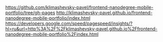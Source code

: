 https://github.com/klimashevsky-pavel/frontend-nanodegree-mobile-portfolio/tree/gh-pages
http://klimashevsky-pavel.github.io/frontend-nanodegree-mobile-portfolio/index.html
https://developers.google.com/speed/pagespeed/insights/?hl=ru&url=http%3A%2F%2Fklimashevsky-pavel.github.io%2Ffrontend-nanodegree-mobile-portfolio%2Findex.html
